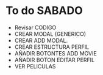 # To do SABADO
- Revisar CODIGO
- CREAR MODAL (GENERICO)
- CREAR ADD MODAL.
- CREAR ESTRUCTURA PERFIL 
- AÑADIR BOTONTES ADD MOVIE
- AÑADIR BOTON EDITAR PERFIL 
- VER PELICULAS
